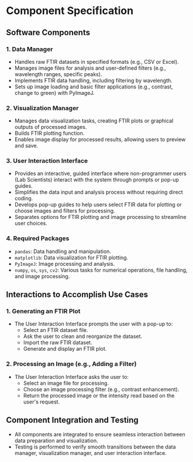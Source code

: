 # Component Specification

## Software Components

### 1. Data Manager
- Handles raw FTIR datasets in specified formats (e.g., CSV or Excel).
- Manages image files for analysis and user-defined filters (e.g., wavelength ranges, specific peaks).
- Implements FTIR data handling, including filtering by wavelength.
- Sets up image loading and basic filter applications (e.g., contrast, change to green) with PyImageJ.

### 2. Visualization Manager
- Manages data visualization tasks, creating FTIR plots or graphical outputs of processed images.
- Builds FTIR plotting function.
- Enables image display for processed results, allowing users to preview and save.

### 3. User Interaction Interface
- Provides an interactive, guided interface where non-programmer users (Lab Scientists) interact with the system through prompts or pop-up guides.
- Simplifies the data input and analysis process without requiring direct coding.
- Develops pop-up guides to help users select FTIR data for plotting or choose images and filters for processing.
- Separates options for FTIR plotting and image processing to streamline user choices.

### 4. Required Packages
- `pandas`: Data handling and manipulation.
- `matplotlib`: Data visualization for FTIR plotting.
- `PyImageJ`: Image processing and analysis.
- `numpy`, `os`, `sys`, `cv2`: Various tasks for numerical operations, file handling, and image processing.

## Interactions to Accomplish Use Cases

### 1. Generating an FTIR Plot
- The User Interaction Interface prompts the user with a pop-up to:
  - Select an FTIR dataset file.
  - Ask the user to clean and reorganize the dataset.
  - Import the raw FTIR dataset.
  - Generate and display an FTIR plot.

### 2. Processing an Image (e.g., Adding a Filter)
- The User Interaction Interface asks the user to:
  - Select an image file for processing.
  - Choose an image processing filter (e.g., contrast enhancement).
  - Return the processed image or the intensity read based on the user's request.

## Component Integration and Testing
- All components are integrated to ensure seamless interaction between data preparation and visualization.
- Testing is performed to verify smooth transitions between the data manager, visualization manager, and user interaction interface.
